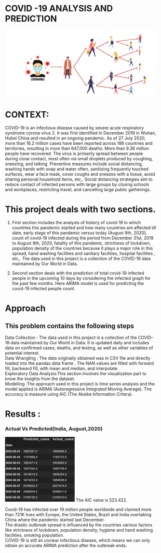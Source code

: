 
# COVID -19 ANALYSIS AND PREDICTION 

![Image](https://github.com/umamohantm/springboard/blob/master/Capstone%201/Data/Covid.png)


# CONTEXT:


COVID-19 is an infectious disease caused by severe acute respiratory syndrome corona virus 2. It was first identified in December 2019 in Wuhan, Hubei China and resulted in an ongoing pandemic. As of 27 July 2020, more than 16.2 million cases have been reported across 188 countries and territories, resulting in more than 647,000 deaths. More than 9.36 million people have recovered. The virus is primarily spread between people during close contact, most often via small droplets produced by coughing, sneezing, and talking. Preventive measures include social distancing, washing hands with soap and water often, sanitizing frequently touched surfaces, wear a face mask, cover coughs and sneezes with a tissue, avoid sharing personal household items, etc,. Social distancing strategies aim to reduce contact of infected persons with large groups by closing schools and workplaces, restricting travel, and cancelling large public gatherings.


# This project deals with two sections.

1. First section includes the analysis of history of covid-19 in which countries this pandemic started and how many countries are affected till date, early stage of this pandemic versus today (August 9th, 2020), count of covid-19 infected during the period from December 31st, 2019 to August 9th, 2020, fatality of this pandemic, strictness of lockdown, population density of the countries because it plays a major role in this spread, hand washing facilities and sanitary facilities, hospital facilities , etc,. The data used in this project is a collection of the COVID-19 data maintained by Our World in Data. 

2. Second section deals with the prediction of total covid-19 infected people in the upcoming 10 days by considering the infected graph for the past few months. Here ARIMA model is used for predicting the covid-19 infected people count. 


# Approach
## This problem contains the following steps 
Data Collection : The data used in this project is a collection of the COVID-19 data maintained by Our World in Data. It is updated daily and includes data on confirmed cases, deaths, and testing, as well as other variables of potential interest. <br>
Data Wrangling : The data originally obtained was in CSV file and directly loaded into the pandas data frame . The NAN values are filled with forward fill, backward fill, with mean and median, and interpolate. <br>
Exploratory Data Analysis:This section involves the visualization part to know the insights from the dataset. <br>
Modelling :The approach used in this project is time series analysis and the model applied is ARIMA (Autoregressive Integrated Moving Average). The accuracy is measure using AIC (The Akaike Information Critera).<br>


# Results :<br>

### Actual Vs Predicted(India, August,2020)
![Image](https://github.com/umamohantm/springboard/blob/master/Capstone%201/Data/India_table.PNG)
The AIC value is 523.422.

Covid-19 has infected over 19 million people worldwide and claimed more than 721K lives with Europe, the United States, Brazil and India overtaking China where the pandemic started last December.<br>
The drastic outbreak spread is influenced by the countries various factors like strictness of lockdown, population density, hygiene and hand washing facilities, smoking population.<br>
COVID-19 is still an unclear infectious disease, which means we can only obtain an accurate ARIMA prediction after the outbreak ends.<br>


